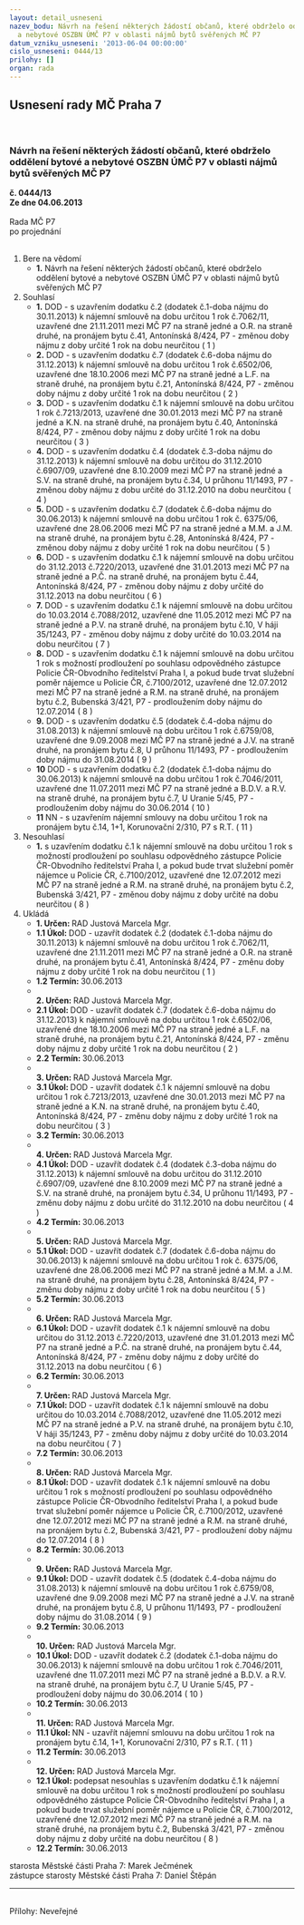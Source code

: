 ```yaml
---
layout: detail_usneseni
nazev_bodu: Návrh na řešení některých žádostí občanů, které obdrželo oddělení bytové
  a nebytové OSZBN ÚMČ P7 v oblasti nájmů bytů svěřených MČ P7
datum_vzniku_usneseni: '2013-06-04 00:00:00'
cislo_usneseni: 0444/13
prilohy: []
organ: rada
---
```

<div id="ucUsn_pList" class="usn">
	<span><h2>Usnesení rady MČ Praha 7 </h2>
<br></span><div class="standBody">
<span><h3>Návrh na řešení některých žádostí občanů, které obdrželo oddělení bytové a nebytové OSZBN ÚMČ P7 v oblasti nájmů bytů svěřených MČ P7</h3></span><div class="center">
		<strong>č. 0444/13</strong><br>
	</div>
<div class="center">
		<strong>Ze dne 04.06.2013</strong><br><br>
	</div>Rada MČ P7<br> po projednání<br><br><ol>
<li>Bere na vědomí<ul><li>
<strong>1.</strong> Návrh na řešení některých žádostí občanů, které obdrželo oddělení bytové a nebytové OSZBN ÚMČ P7 v oblasti nájmů bytů svěřených MČ P7</li></ul>
</li>
<li>Souhlasí<ul>
<li>
<strong>1.</strong> DOD - s uzavřením dodatku č.2 (dodatek č.1-doba nájmu do 30.11.2013) k nájemní smlouvě na dobu určitou 1 rok č.7062/11, uzavřené dne 21.11.2011 mezi MČ P7 na straně jedné a O.R. na straně druhé, na pronájem bytu č.41, Antonínská 8/424, P7 - změnou doby nájmu z doby určité 1 rok na dobu neurčitou  ( 1 )</li>
<li>
<strong>2.</strong> DOD - s uzavřením dodatku č.7 (dodatek č.6-doba nájmu do 31.12.2013) k nájemní smlouvě na dobu určitou 1 rok č.6502/06, uzavřené dne 18.10.2006 mezi MČ P7 na straně jedné a L.F. na straně druhé, na pronájem bytu č.21, Antonínská 8/424, P7 - změnou doby nájmu z doby určité 1 rok na dobu neurčitou  ( 2 )</li>
<li>
<strong>3.</strong> DOD - s uzavřením dodatku č.1 k nájemní smlouvě na dobu určitou 1 rok č.7213/2013, uzavřené dne 30.01.2013 mezi MČ P7 na straně jedné a K.N. na straně druhé, na pronájem bytu č.40, Antonínská 8/424, P7 - změnou doby nájmu z doby určité 1 rok na dobu neurčitou  ( 3 )</li>
<li>
<strong>4.</strong> DOD - s uzavřením dodatku č.4 (dodatek č.3-doba nájmu do 31.12.2013) k nájemní smlouvě na dobu určitou do 31.12.2010 č.6907/09, uzavřené dne 8.10.2009 mezi MČ P7 na straně jedné a S.V. na straně druhé, na pronájem bytu č.34, U průhonu 11/1493, P7 - změnou doby nájmu z dobu určité do 31.12.2010 na dobu neurčitou  ( 4 )</li>
<li>
<strong>5.</strong> DOD - s uzavřením dodatku č.7 (dodatek č.6-doba nájmu do 30.06.2013) k nájemní smlouvě na dobu určitou 1 rok č. 6375/06, uzavřené dne 28.06.2006 mezi MČ P7 na straně jedné a M.M. a J.M. na straně druhé, na pronájem bytu č.28, Antonínská 8/424, P7 - změnou doby nájmu z doby určité 1 rok na dobu neurčitou  ( 5 )</li>
<li>
<strong>6.</strong> DOD - s uzavřením dodatku č.1 k nájemní smlouvě na dobu určitou do 31.12.2013 č.7220/2013, uzavřené dne 31.01.2013 mezi MČ P7 na straně jedné a P.Č. na straně druhé, na pronájem bytu č.44, Antonínská 8/424, P7 - změnou doby nájmu z doby určité do 31.12.2013 na dobu neurčitou  ( 6 )</li>
<li>
<strong>7.</strong> DOD - s uzavřením dodatku č.1 k nájemní smlouvě na dobu určitou do 10.03.2014 č.7088/2012, uzavřené dne 11.05.2012 mezi MČ P7 na straně jedné a P.V. na straně druhé, na pronájem bytu č.10, V háji 35/1243, P7 - změnou doby nájmu z doby určité do 10.03.2014 na dobu neurčitou  ( 7 )</li>
<li>
<strong>8.</strong> DOD - s uzavřením dodatku č.1 k nájemní smlouvě na dobu určitou 1 rok s možností prodloužení po souhlasu odpovědného zástupce Policie ČR-Obvodního ředitelství Praha I, a pokud bude trvat služební poměr nájemce u Policie ČR, č.7100/2012, uzavřené dne 12.07.2012 mezi MČ P7 na straně jedné a R.M. na straně druhé, na pronájem bytu č.2, Bubenská 3/421, P7 - prodloužením doby nájmu do 12.07.2014  ( 8 )</li>
<li>
<strong>9.</strong> DOD - s uzavřením dodatku č.5 (dodatek č.4-doba nájmu do 31.08.2013) k nájemní smlouvě na dobu určitou 1 rok č.6759/08, uzavřené dne 9.09.2008 mezi MČ P7 na straně jedné a J.V. na straně druhé, na pronájem bytu č.8, U průhonu 11/1493, P7 - prodloužením doby nájmu do 31.08.2014  ( 9 )</li>
<li>
<strong>10</strong> DOD - s uzavřením dodatku č.2 (dodatek č.1-doba nájmu do 30.06.2013) k nájemní smlouvě na dobu určitou 1 rok č.7046/2011, uzavřené dne 11.07.2011 mezi MČ P7 na straně jedné a B.D.V. a R.V. na straně druhé, na pronájem bytu č.7, U Uranie 5/45, P7 - prodloužením doby nájmu do 30.06.2014  ( 10 )</li>
<li>
<strong>11</strong> NN - s uzavřením nájemní smlouvy na dobu určitou 1 rok na pronájem bytu č.14, 1+1, Korunovační 2/310, P7 s R.T.  ( 11 )</li>
</ul>
</li>
<li>Nesouhlasí<ul><li>
<strong>1.</strong> s uzavřením dodatku č.1 k nájemní smlouvě na dobu určitou 1 rok s možností prodloužení po souhlasu odpovědného zástupce Policie ČR-Obvodního ředitelství Praha I, a pokud bude trvat služební poměr nájemce u Policie ČR, č.7100/2012, uzavřené dne 12.07.2012 mezi MČ P7 na straně jedné a R.M. na straně druhé, na pronájem bytu č.2, Bubenská 3/421, P7 - změnou doby nájmu z doby určité na dobu neurčitou  ( 8 )</li></ul>
</li>
<li>Ukládá<ul>
<li>
<strong>1. Určen: </strong>RAD Justová Marcela Mgr.</li>
<li>
<strong>1.1 Úkol: </strong>DOD - uzavřít dodatek č.2 (dodatek č.1-doba nájmu do 30.11.2013) k nájemní smlouvě na dobu určitou 1 rok č.7062/11, uzavřené dne 21.11.2011 mezi MČ P7 na straně jedné a O.R. na straně druhé, na pronájem bytu č.41, Antonínská 8/424, P7 - změnu doby nájmu z doby určité 1 rok na dobu neurčitou  ( 1 )</li>
<li>
<strong>1.2 Termín: </strong>30.06.2013</li>
<li>
<strong><br>2. Určen: </strong>RAD Justová Marcela Mgr.</li>
<li>
<strong>2.1 Úkol: </strong>DOD - uzavřít dodatek č.7 (dodatek č.6-doba nájmu do 31.12.2013) k nájemní smlouvě na dobu určitou 1 rok č.6502/06, uzavřené dne 18.10.2006 mezi MČ P7 na straně jedné a L.F. na straně druhé, na pronájem bytu č.21, Antonínská 8/424, P7 - změnu doby nájmu z doby určité 1 rok na dobu neurčitou  ( 2 )</li>
<li>
<strong>2.2 Termín: </strong>30.06.2013</li>
<li>
<strong><br>3. Určen: </strong>RAD Justová Marcela Mgr.</li>
<li>
<strong>3.1 Úkol: </strong>DOD - uzavřít dodatek č.1 k nájemní smlouvě na dobu určitou 1 rok č.7213/2013, uzavřené dne 30.01.2013 mezi MČ P7 na straně jedné a K.N. na straně druhé, na pronájem bytu č.40, Antonínská 8/424, P7 - změnu doby nájmu z doby určité 1 rok na dobu neurčitou  ( 3 )</li>
<li>
<strong>3.2 Termín: </strong>30.06.2013</li>
<li>
<strong><br>4. Určen: </strong>RAD Justová Marcela Mgr.</li>
<li>
<strong>4.1 Úkol: </strong>DOD - uzavřít dodatek č.4 (dodatek č.3-doba nájmu do 31.12.2013) k nájemní smlouvě na dobu určitou do 31.12.2010 č.6907/09, uzavřené dne 8.10.2009 mezi MČ P7 na straně jedné a S.V. na straně druhé, na pronájem bytu č.34, U průhonu 11/1493, P7 - změnu doby nájmu z dobu určité do 31.12.2010 na dobu neurčitou  ( 4 )</li>
<li>
<strong>4.2 Termín: </strong>30.06.2013</li>
<li>
<strong><br>5. Určen: </strong>RAD Justová Marcela Mgr.</li>
<li>
<strong>5.1 Úkol: </strong>DOD - uzavřít dodatek č.7 (dodatek č.6-doba nájmu do 30.06.2013) k nájemní smlouvě na dobu určitou 1 rok č. 6375/06, uzavřené dne 28.06.2006 mezi MČ P7 na straně jedné a M.M. a J.M. na straně druhé, na pronájem bytu č.28, Antonínská 8/424, P7 - změnu doby nájmu z doby určité 1 rok na dobu neurčitou  ( 5 )</li>
<li>
<strong>5.2 Termín: </strong>30.06.2013</li>
<li>
<strong><br>6. Určen: </strong>RAD Justová Marcela Mgr.</li>
<li>
<strong>6.1 Úkol: </strong>DOD - uzavřít dodatek č.1 k nájemní smlouvě na dobu určitou do 31.12.2013 č.7220/2013, uzavřené dne 31.01.2013 mezi MČ P7 na straně jedné a P.Č. na straně druhé, na pronájem bytu č.44, Antonínská 8/424, P7 - změnu doby nájmu z doby určité do 31.12.2013 na dobu neurčitou  ( 6 )</li>
<li>
<strong>6.2 Termín: </strong>30.06.2013</li>
<li>
<strong><br>7. Určen: </strong>RAD Justová Marcela Mgr.</li>
<li>
<strong>7.1 Úkol: </strong>DOD - uzavřít dodatek č.1 k nájemní smlouvě na dobu určitou do 10.03.2014 č.7088/2012, uzavřené dne 11.05.2012 mezi MČ P7 na straně jedné a P.V. na straně druhé, na pronájem bytu č.10, V háji 35/1243, P7 - změnu doby nájmu z doby určité do 10.03.2014 na dobu neurčitou  ( 7 )</li>
<li>
<strong>7.2 Termín: </strong>30.06.2013</li>
<li>
<strong><br>8. Určen: </strong>RAD Justová Marcela Mgr.</li>
<li>
<strong>8.1 Úkol: </strong>DOD - uzavřít dodatek č.1 k nájemní smlouvě na dobu určitou 1 rok s možností prodloužení po souhlasu odpovědného zástupce Policie ČR-Obvodního ředitelství Praha I, a pokud bude trvat služební poměr nájemce u Policie ČR, č.7100/2012, uzavřené dne 12.07.2012 mezi MČ P7 na straně jedné a R.M. na straně druhé, na pronájem bytu č.2, Bubenská 3/421, P7 - prodloužení doby nájmu do 12.07.2014  ( 8 )</li>
<li>
<strong>8.2 Termín: </strong>30.06.2013</li>
<li>
<strong><br>9. Určen: </strong>RAD Justová Marcela Mgr.</li>
<li>
<strong>9.1 Úkol: </strong>DOD - uzavřít dodatek č.5 (dodatek č.4-doba nájmu do 31.08.2013) k nájemní smlouvě na dobu určitou 1 rok č.6759/08, uzavřené dne 9.09.2008 mezi MČ P7 na straně jedné a J.V. na straně druhé, na pronájem bytu č.8, U průhonu 11/1493, P7 - prodloužení doby nájmu do 31.08.2014  ( 9 )</li>
<li>
<strong>9.2 Termín: </strong>30.06.2013</li>
<li>
<strong><br>10. Určen: </strong>RAD Justová Marcela Mgr.</li>
<li>
<strong>10.1 Úkol: </strong>DOD - uzavřít dodatek č.2 (dodatek č.1-doba nájmu do 30.06.2013) k nájemní smlouvě na dobu určitou 1 rok č.7046/2011, uzavřené dne 11.07.2011 mezi MČ P7 na straně jedné a B.D.V. a R.V. na straně druhé, na pronájem bytu č.7, U Uranie 5/45, P7 - prodloužení doby nájmu do 30.06.2014  ( 10 )</li>
<li>
<strong>10.2 Termín: </strong>30.06.2013</li>
<li>
<strong><br>11. Určen: </strong>RAD Justová Marcela Mgr.</li>
<li>
<strong>11.1 Úkol: </strong>NN - uzavřít nájemní smlouvu na dobu určitou 1 rok na pronájem bytu č.14, 1+1, Korunovační 2/310, P7 s R.T.  ( 11 )</li>
<li>
<strong>11.2 Termín: </strong>30.06.2013</li>
<li>
<strong><br>12. Určen: </strong>RAD Justová Marcela Mgr.</li>
<li>
<strong>12.1 Úkol: </strong>podepsat nesouhlas s uzavřením dodatku č.1 k nájemní smlouvě na dobu určitou 1 rok s možností prodloužení po souhlasu odpovědného zástupce Policie ČR-Obvodního ředitelství Praha I, a pokud bude trvat služební poměr nájemce u Policie ČR, č.7100/2012, uzavřené dne 12.07.2012 mezi MČ P7 na straně jedné a R.M. na straně druhé, na pronájem bytu č.2, Bubenská 3/421, P7 - změnou doby nájmu z doby určité na dobu neurčitou  ( 8 )</li>
<li>
<strong>12.2 Termín: </strong>30.06.2013</li>
</ul>
</li>
</ol>starosta Městské části Praha 7: Marek Ječmének<br>zástupce starosty Městské části Praha 7: Daniel Štěpán <hr>
<br>Přílohy: Neveřejné</div>
</div>